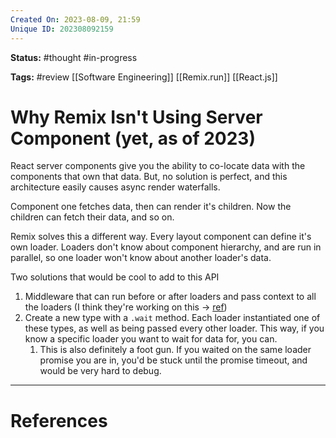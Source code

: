 ```yaml
---
Created On: 2023-08-09, 21:59
Unique ID: 202308092159
---
```

**Status:** #thought #in-progress 

**Tags:** #review [[Software Engineering]] [[Remix.run]] [[React.js]]

# Why Remix Isn't Using Server Component (yet, as of 2023)

React server components give you the ability to co-locate data with the components that own that data. But, no solution is perfect, and this architecture easily causes async render waterfalls. 

Component one fetches data, then can render it's children. Now the children can fetch their data, and so on. 

Remix solves this a different way. Every layout component can define it's own loader. Loaders don't know about component hierarchy, and are run in parallel, so one loader won't know about another loader's data. 

Two solutions that would be cool to add to this API

1. Middleware that can run before or after loaders and pass context to all the loaders (I think they're working on this -> [ref](https://stackoverflow.com/a/75449035))
2. Create a new type with a `.wait` method. Each loader instantiated one of these types, as well as being passed every other loader. This way, if you know a specific loader you want to wait for data for, you can. 
	1. This is also definitely a foot gun. If you waited on the same loader promise you are in, you'd be stuck until the promise timeout, and would be very hard to debug. 




---
# References
